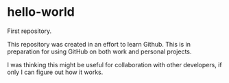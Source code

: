 # hello-world
First repository.

This repository was created in an effort to learn Github.  This is in preparation for using GitHub on both work and personal projects. 

I was thinking this might be useful for collaboration with other developers, if only I can figure out how it works.
